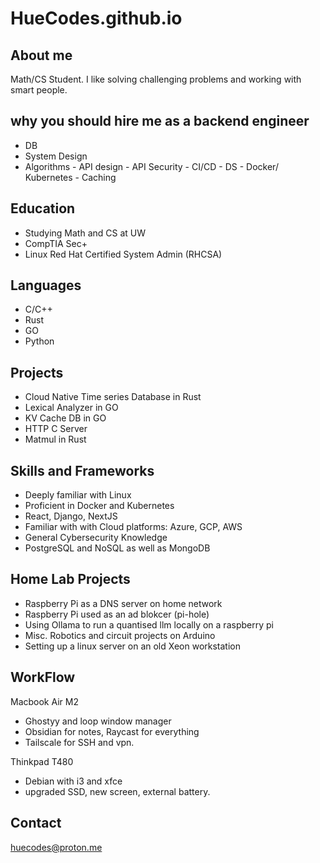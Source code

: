 # HueCodes.github.io


## About me
Math/CS Student. I like solving challenging problems and working with smart people.

## why you should hire me as a backend engineer
- DB
- ﻿﻿System Design
- ﻿﻿Algorithms
﻿﻿- API design
﻿﻿- API Security
﻿﻿- CI/CD
﻿﻿- DS
﻿﻿- Docker/ Kubernetes
﻿﻿- Caching

## Education
- Studying Math and CS at UW 
- CompTIA Sec+
- Linux Red Hat Certified System Admin (RHCSA)

## Languages
- C/C++
- Rust
- GO
- Python

## Projects
- Cloud Native Time series Database in Rust 
- Lexical Analyzer in GO
- KV Cache DB in GO
- HTTP C Server 
- Matmul in Rust

## Skills and Frameworks
- Deeply familiar with Linux 
- Proficient in Docker and Kubernetes
- React, Django, NextJS
- Familiar with with Cloud platforms: Azure, GCP, AWS
- General Cybersecurity Knowledge
- PostgreSQL and NoSQL as well as MongoDB

## Home Lab Projects
- Raspberry Pi as a DNS server on home network 
- Raspberry Pi used as an ad blokcer (pi-hole)
- Using Ollama to run a quantised llm locally on a raspberry pi 
- Misc. Robotics and circuit projects on Arduino 
- Setting up a linux server on an old Xeon workstation 

## WorkFlow
Macbook Air M2
- Ghostyy and loop window manager
- Obsidian for notes, Raycast for everything
- Tailscale for SSH and vpn.

Thinkpad T480
- Debian with i3 and xfce 
- upgraded SSD, new screen, external battery.

## Contact
huecodes@proton.me
